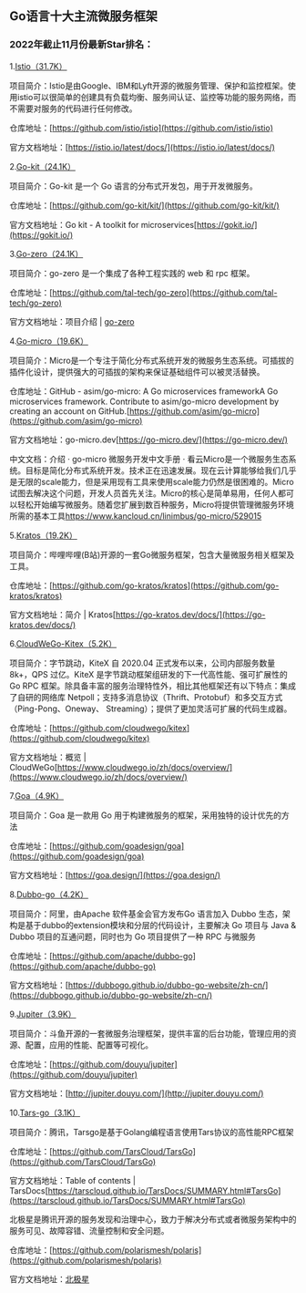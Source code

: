 ## Go语言十大主流微服务框架
### 2022年截止11月份最新Star排名：
1.[Istio（31.7K）](https://github.com/istio/istio)

项目简介：Istio是由Google、IBM和Lyft开源的微服务管理、保护和监控框架。使用istio可以很简单的创建具有负载均衡、服务间认证、监控等功能的服务网络，而不需要对服务的代码进行任何修改。

仓库地址：[https://github.com/istio/istio](https://github.com/istio/istio)

官方文档地址：[https://istio.io/latest/docs/](https://istio.io/latest/docs/)

2.[Go-kit（24.1K）](https://github.com/go-kit/kit/)

项目简介：Go-kit 是一个 Go 语言的分布式开发包，用于开发微服务。

仓库地址：[https://github.com/go-kit/kit/](https://github.com/go-kit/kit/)

官方文档地址：Go kit - A toolkit for microservices[https://gokit.io/](https://gokit.io/)

3.[Go-zero（24.1K）](https://github.com/tal-tech/go-zero)

项目简介：go-zero 是一个集成了各种工程实践的 web 和 rpc 框架。

仓库地址：[https://github.com/tal-tech/go-zero](https://github.com/tal-tech/go-zero)

官方文档地址：项目介绍 | [go-zero](https://go-zero.dev/cn/docs/introduction)

4.[Go-micro（19.6K）](https://github.com/asim/go-micro)

项目简介：Micro是一个专注于简化分布式系统开发的微服务生态系统。可插拔的插件化设计，提供强大的可插拔的架构来保证基础组件可以被灵活替换。

仓库地址：GitHub - asim/go-micro: A Go microservices frameworkA Go microservices framework. Contribute to asim/go-micro development by creating an account on GitHub.[https://github.com/asim/go-micro](https://github.com/asim/go-micro)

官方文档地址：go-micro.dev[https://go-micro.dev/](https://go-micro.dev/)

中文文档：介绍 · go-micro 微服务开发中文手册 · 看云Micro是一个微服务生态系统。目标是简化分布式系统开发。技术正在迅速发展。现在云计算能够给我们几乎是无限的scale能力，但是采用现有工具来使用scale能力仍然是很困难的。Micro试图去解决这个问题，开发人员首先关注。Micro的核心是简单易用，任何人都可以轻松开始编写微服务。随着您扩展到数百种服务，Micro将提供管理微服务环境所需的基本工具[https://www.kancloud.cn/linimbus/go-micro/529015 ](https://www.kancloud.cn/linimbus/go-micro/529015 )

5.[Kratos（19.2K）](https://github.com/go-kratos/kratos)

项目简介：哔哩哔哩(B站)开源的一套Go微服务框架，包含大量微服务相关框架及工具。

仓库地址：[https://github.com/go-kratos/kratos](https://github.com/go-kratos/kratos)

官方文档地址：简介 | Kratos[https://go-kratos.dev/docs/](https://go-kratos.dev/docs/)

6.[CloudWeGo-Kitex（5.2K）](https://github.com/cloudwego/kitex)

项目简介：字节跳动，KiteX 自 2020.04 正式发布以来，公司内部服务数量 8k+，QPS 过亿。KiteX 是字节跳动框架组研发的下一代高性能、强可扩展性的 Go RPC 框架。除具备丰富的服务治理特性外，相比其他框架还有以下特点：集成了自研的网络库 Netpoll；支持多消息协议（Thrift、Protobuf）和多交互方式（Ping-Pong、Oneway、 Streaming）；提供了更加灵活可扩展的代码生成器。

仓库地址：[https://github.com/cloudwego/kitex](https://github.com/cloudwego/kitex)

官方文档地址：概览 | CloudWeGo[https://www.cloudwego.io/zh/docs/overview/](https://www.cloudwego.io/zh/docs/overview/)

7.[Goa（4.9K）](https://github.com/goadesign/goa)

项目简介：Goa 是一款用 Go 用于构建微服务的框架，采用独特的设计优先的方法

仓库地址：[https://github.com/goadesign/goa](https://github.com/goadesign/goa)

官方文档地址：[https://goa.design/](https://goa.design/)

8.[Dubbo-go（4.2K）](https://github.com/apache/dubbo-go)

项目简介：阿里，由Apache 软件基金会官方发布Go 语言加入 Dubbo 生态，架构是基于dubbo的extension模块和分层的代码设计，主要解决 Go 项目与 Java & Dubbo 项目的互通问题，同时也为 Go 项目提供了一种 RPC 与微服务

仓库地址：[https://github.com/apache/dubbo-go](https://github.com/apache/dubbo-go)

官方文档地址：[https://dubbogo.github.io/dubbo-go-website/zh-cn/](https://dubbogo.github.io/dubbo-go-website/zh-cn/)

9.[Jupiter（3.9K）](https://github.com/douyu/jupiter)

项目简介：斗鱼开源的一套微服务治理框架，提供丰富的后台功能，管理应用的资源、配置，应用的性能、配置等可视化。

仓库地址：[https://github.com/douyu/jupiter](https://github.com/douyu/jupiter)

官方文档地址：[http://jupiter.douyu.com/](http://jupiter.douyu.com/)

10.[Tars-go（3.1K）](https://github.com/TarsCloud/TarsGo)

项目简介：腾讯，Tarsgo是基于Golang编程语言使用Tars协议的高性能RPC框架

仓库地址：[https://github.com/TarsCloud/TarsGo](https://github.com/TarsCloud/TarsGo)

官方文档地址：Table of contents | TarsDocs[https://tarscloud.github.io/TarsDocs/SUMMARY.html#TarsGo](https://tarscloud.github.io/TarsDocs/SUMMARY.html#TarsGo)

北极星是腾讯开源的服务发现和治理中心，致力于解决分布式或者微服务架构中的服务可见、故障容错、流量控制和安全问题。

仓库地址：[https://github.com/polarismesh/polaris](https://github.com/polarismesh/polaris)

官方文档地址：[北极星](https://polarismesh.cn/#/)
